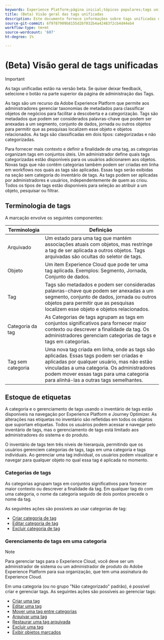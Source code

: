 ```yaml
---
keywords: Experience Platform;página inicial;tópicos populares;tags unificadas;tags;
title: (Beta) Visão geral das tags unificadas
description: Este documento fornece informações sobre tags unificadas na Adobe Experience Platform
source-git-commit: 6f9787909b8155d2bf032b4a42483f2cb4d44eb4
workflow-type: tm+mt
source-wordcount: '607'
ht-degree: 1%

---
```


# (Beta) Visão geral de tags unificadas

>[!IMPORTANT]
>
>As tags unificadas estão na versão beta. Se quiser deixar feedback, selecione o botão na parte superior da página de administração das Tags.

As tags são um recurso da Adobe Experience Platform que permite aos administradores gerenciar taxonomias de metadados para classificar objetos de negócios para facilitar a descoberta e a categorização. Tags são metadados que podem ser considerados palavras-chave que podem ser anexadas a um segmento, conjunto de dados, jornada ou outros objetos para permitir que as pesquisas localizem esse objeto e objetos relacionados. As tags são classificadas em dois tipos: categorizadas e não categorizadas.

Para fornecer mais contexto e definir a finalidade de uma tag, as categorias organizam tags em conjuntos úteis. Um administrador define quais tags categorizadas estão disponíveis para os usuários adicionarem aos objetos. Novas tags que não contêm categorias também podem ser criadas em linha em workflows nos quais as tags são aplicadas. Essas tags serão exibidas na seção sem categoria do inventário de tags. As tags podem ser aplicadas por administradores e usuários, independentemente de quem as criou. Todos os tipos de tags estão disponíveis para seleção ao atribuir a um objeto, pesquisar ou filtrar.

## Terminologia de tags

A marcação envolve os seguintes componentes:

| Terminologia | Definição |
| --- | --- |
| Arquivado | Um estado para uma tag que mantém associações atuais com objetos, mas restringe a tag de ser aplicada a outros objetos.  Tags arquivadas são ocultas do seletor de tags. |
| Objeto | Um item Experience Cloud que pode ter uma tag aplicada.  Exemplos: Segmento, Jornada, Conjunto de dados. |
| Tag | Tags são metadados e podem ser consideradas palavras-chave que podem ser anexadas a um segmento, conjunto de dados, jornada ou outros objetos para permitir que as pesquisas localizem esse objeto e objetos relacionados. |
| Categoria da tag | As Categorias de tags agrupam as tags em conjuntos significativos para fornecer maior contexto ou descrever a finalidade da tag.  Os administradores gerenciam categorias de tags e tags em categorias. |
| Tag sem categoria | Uma nova tag criada em linha, onde as tags são aplicadas. Essas tags podem ser criadas e aplicadas por qualquer usuário, mas não estão vinculadas a uma categoria.  Os administradores podem mover essas tags para uma categoria para alinhá-las a outras tags semelhantes. |

## Estoque de etiquetas

A categoria e o gerenciamento de tags usando o inventário de tags estão disponíveis na navegação por Experience Platform e Journey Optimizer. As alterações nas etiquetas no inventário são refletidas em todos os objetos que suportam etiquetas. Todos os usuários podem acessar e navegar pelo inventário de tags, mas o gerenciamento de tags está limitado aos administradores do sistema e do produto.

O inventário de tags tem três níveis de hierarquia, permitindo que os usuários gerenciem categorias de tags, tags em uma categoria e tags individuais. Ao gerenciar uma tag individual, os usuários podem visualizar e navegar para qualquer objeto no qual essa tag é aplicada no momento.

### Categorias de tags

As categorias agrupam tags em conjuntos significativos para fornecer maior contexto ou descrever a finalidade da tag. Em qualquer tag do com uma categoria, o nome da categoria seguido de dois pontos precede o nome da tag.

As seguintes ações são possíveis ao usar categorias de tag:

* [Criar categoria de tag](./ui/tags-categories.md#create-tag-category)
* [Editar categoria de tag](./ui/tags-categories.md#edit-tag-category-edit-tag-category)
* [Excluir categoria de tag](./ui/tags-categories.md#delete-tag-category-delete-tag-category)

### Gerenciamento de tags em uma categoria

>[!NOTE]
>
>Para gerenciar tags para o Experience Cloud, você deve ser um administrador de sistema ou um administrador de produto do Adobe Experience Platform para sua organização, que tem uma assinatura do Experience Cloud.

Em uma categoria (ou no grupo &quot;Não categorizado&quot; padrão), é possível criar e gerenciar tags. As seguintes ações são possíveis ao gerenciar tags:

* [Criar uma tag](./ui/managing-tags.md#create-a-tag-create-tag)
* [Editar uma tag](./ui/managing-tags.md#edit-a-tag-edit-tag)
* [Mover uma tag entre categorias](./ui/managing-tags.md#move-a-tag-between-categories-move-tag)
* [Arquivar uma tag](./ui/managing-tags.md#archive-a-tag-archive-tag)
* [Restaurar uma tag arquivada](./ui/managing-tags.md#restore-an-archived-tag-restore-archived-tag)
* [Excluir uma tag](./ui/managing-tags.md#delete-a-tag-delete-tag)
* [Exibir objetos marcados](./ui/managing-tags.md#viewing-tagged-objects-view-tagged)
